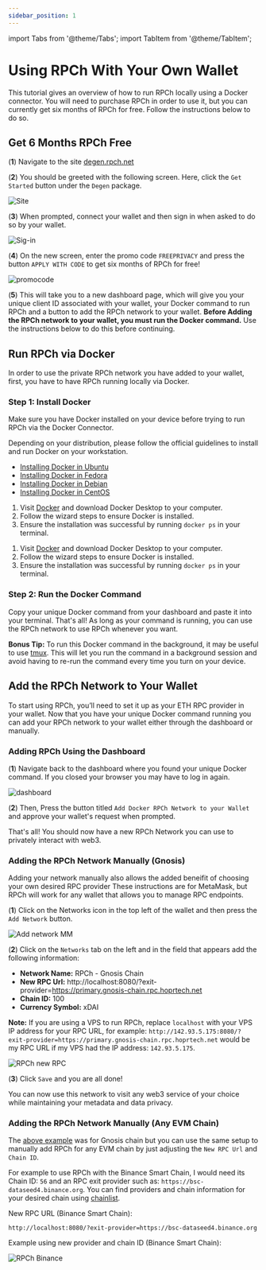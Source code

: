 ```yaml
---
sidebar_position: 1
---
```


import Tabs from '@theme/Tabs';
import TabItem from '@theme/TabItem';

# Using RPCh With Your Own Wallet

This tutorial gives an overview of how to run RPCh locally using a Docker connector. You will need to purchase RPCh in order to use it, but you can currently get six months of RPCh for free. Follow the instructions below to do so. 

## Get 6 Months RPCh Free

(**1**) Navigate to the site [degen.rpch.net](https://degen.rpch.net/)

(**2**) You should be greeted with the following screen. Here, click the `Get Started` button under the `Degen` package.

![Site](/img/degen-package.png)

(**3**) When prompted, connect your wallet and then sign in when asked to do so by your wallet.

![Sig-in](/img/sign-in-request.png)

(**4**) On the new screen, enter the promo code `FREEPRIVACY` and press the button `APPLY WITH CODE` to get six months of RPCh for free!

![promocode](/img/promocode.png)

(**5**) This will take you to a new dashboard page, which will give you your unique client ID associated with your wallet, your Docker command to run RPCh and a button to add the RPCh network to your wallet. **Before Adding the RPCh network to your wallet, you must run the Docker command.** Use the instructions below to do this before continuing.

## Run RPCh via Docker

In order to use the private RPCh network you have added to your wallet, first, you have to have RPCh running locally via Docker. 

### Step 1: Install Docker

Make sure you have Docker installed on your device before trying to run RPCh via the Docker Connector.

<Tabs>
<TabItem value="Linux" label="Linux">

Depending on your distribution, please follow the official guidelines to install and run Docker on your workstation.

- [Installing Docker in Ubuntu](https://docs.docker.com/engine/install/ubuntu/)
- [Installing Docker in Fedora](https://docs.docker.com/engine/install/fedora/)
- [Installing Docker in Debian](https://docs.docker.com/engine/install/debian/)
- [Installing Docker in CentOS](https://docs.docker.com/engine/install/centos/)

</TabItem>
<TabItem value="mac" label="macOS">

1. Visit [Docker](https://www.docker.com/get-started) and download Docker Desktop to your computer.
2. Follow the wizard steps to ensure Docker is installed.
3. Ensure the installation was successful by running `docker ps` in your terminal.

</TabItem>
<TabItem value="windows" label="Windows">

1. Visit [Docker](https://www.docker.com/get-started) and download Docker Desktop to your computer.
2. Follow the wizard steps to ensure Docker is installed.
3. Ensure the installation was successful by running `docker ps` in your terminal.

</TabItem>
</Tabs>

### Step 2: Run the Docker Command

Copy your unique Docker command from your dashboard and paste it into your terminal. That's all! As long as your command is running, you can use the RPCh network to use RPCh whenever you want.

**Bonus Tip:** To run this Docker command in the background, it may be useful to use [tmux](https://linuxize.com/post/getting-started-with-tmux/). This will let you run the command in a background session and avoid having to re-run the command every time you turn on your device. 

## Add the RPCh Network to Your Wallet

To start using RPCh, you’ll need to set it up as your ETH RPC provider in your wallet. Now that you have your unique Docker command running you can add your RPCh network to your wallet either through the dashboard or manually.

### Adding RPCh Using the Dashboard

(**1**) Navigate back to the dashboard where you found your unique Docker command. If you closed your browser you may have to log in again.

![dashboard](/img/dashboard.png)

(**2**) Then, Press the button titled `Add Docker RPCh Network to your Wallet` and approve your wallet's request when prompted.

That's all! You should now have a new RPCh Network you can use to privately interact with web3.

### Adding the RPCh Network Manually (Gnosis)

Adding your network manually also allows the added beneifit of choosing your own desired RPC provider These instructions are for MetaMask, but RPCh will work for any wallet that allows you to manage RPC endpoints.

(**1**) Click on the Networks icon in the top left of the wallet and then press the `Add Network` button.

![Add network MM](/img/RPCh-networks.png)

(**2**) Click on the `Networks` tab on the left and in the field that appears add the following information:

- **Network Name:** RPCh - Gnosis Chain
- **New RPC Url:** http://localhost:8080/?exit-provider=https://primary.gnosis-chain.rpc.hoprtech.net
- **Chain ID:** 100
- **Currency Symbol:** xDAI

**Note:** If you are using a VPS to run RPCh, replace `localhost` with your VPS IP address for your RPC URL, for example: `http://142.93.5.175:8080/?exit-provider=https://primary.gnosis-chain.rpc.hoprtech.net` would be my RPC URL if my VPS had the IP address: `142.93.5.175`.

![RPCh new RPC](/img/RPCh-new-RPC.png)

(**3**) Click `Save` and you are all done!

You can now use this network to visit any web3 service of your choice while maintaining your metadata and data privacy. 

### Adding the RPCh Network Manually (Any EVM Chain)

The [above example](./using-RPCh-paid-version.md#adding-the-rpch-network-manually-gnosis) was for Gnosis chain but you can use the same setup to manually add RPCh for any EVM chain by just adjusting the `New RPC Url` and `Chain ID`.

For example to use RPCh with the Binance Smart Chain, I would need its Chain ID: `56` and an RPC exit provider such as: `https://bsc-dataseed4.binance.org`. You can find providers and chain information for your desired chain using [chainlist](https://chainlist.org/). 

New RPC URL (Binance Smart Chain):

```
http://localhost:8080/?exit-provider=https://bsc-dataseed4.binance.org
```

Example using new provider and chain ID (Binance Smart Chain):

![RPCh Binance](/img/RPCh_over_Binance1.png)


